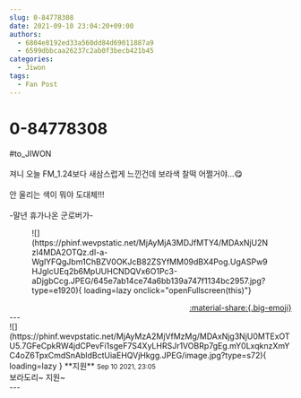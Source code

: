 ```yaml
---
slug: 0-84778308
date: 2021-09-10 23:04:20+09:00
authors:
  - 6804e8192ed33a560dd84d69011887a9
  - 6599dbbcaa26237c2ab0f3becb421b45
categories:
  - Jiwon
tags:
  - Fan Post
---
```


# 0-84778308

<div class="post-container" markdown="1">
<div class="content-container md-sidebar__scrollwrap" markdown="1">

\#to_JIWON<br><br>져니 오늘 FM_1.24보다 새삼스럽게 느낀건데 보라색 찰떡 어쩔거야...😋<br><br>안 울리는 색이 뭐야 도대체!!!<br><br>-말년 휴가나온 군로버가-
<figure markdown="1">
![](https://phinf.wevpstatic.net/MjAyMjA3MDJfMTY4/MDAxNjU2NzI4MDA2OTQz.dI-a-WglYFQgJbm1ChBZV0OKJcB82ZSYfMM09dBX4Pog.UgASPw9HJgIcUEq2b6MpUUHCNDQVx6O1Pc3-aDjgbCcg.JPEG/645e7ab14ce74a6bb139a747f1134bc2957.jpg?type=e1920){ loading=lazy onclick="openFullscreen(this)"}
</figure>


</div>
</div>

<div style="text-align: right;" markdown="1">
<a href="https://weverse.io/fromis9/fanpost/0-84778308" style="text-align: right;">:material-share:{.big-emoji}</a>
</div>
---

<div class="comments-container md-sidebar__scrollwrap" markdown="1">
<div class="comment" markdown="1">
<div class='id-container' markdown="1">
![](https://phinf.wevpstatic.net/MjAyMzA2MjVfMzMg/MDAxNjg3NjU0MTExOTU5.7GFeCpkRW4jdCPevFi1sgeF7S4XyLHRSJr1VOBRp7gEg.mY0LxqknzXmYC4oZ6TpxCmdSnAbldBctUiaEHQVjHkgg.JPEG/image.jpg?type=s72){ loading=lazy }
**<span class="artist">지원</span>** <small>Sep 10 2021, 23:05</small><br>
</div>
<div class='comment-body' markdown="1">
보라도리~ 지원~
</div>
</div>
</div>
---
